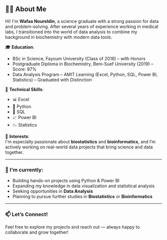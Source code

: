 ## 👩‍🔬 About Me

Hi! I'm **Wafaa Noureldin**, a science graduate with a strong passion for data and problem-solving. After several years of experience working in medical labs, I transitioned into the world of data analysis to combine my background in biochemistry with modern data tools.

🎓 **Education**:  
- BSc in Science, Fayoum University (Class of 2016) – with Honors  
- Postgraduate Diploma in Biochemistry, Beni-Suef University (2019) – Score: 87%  
- Data Analysis Program – AMIT Learning (Excel, Python, SQL, Power BI, Statistics) – Graduated with Distinction  

🔧 **Technical Skills**:  
- 📊 Excel  
- 🐍 Python  
- 🧮 SQL  
- 📈 Power BI  
- 📉 Statistics

🧠 **Interests**:  
I'm especially passionate about **biostatistics** and **bioinformatics**, and I’m actively working on real-world data projects that bring science and data together.

---

### 🚀 I'm currently:

- Building hands-on projects using Python & Power BI  
- Expanding my knowledge in data visualization and statistical analysis  
- Seeking opportunities in **Data Analysis**  
- Planning to pursue further studies in **Biostatistics** or **Bioinformatics**

---

### 📫 Let’s Connect!
Feel free to explore my projects and reach out — always happy to collaborate and grow together!



